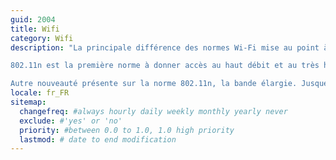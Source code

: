 ```yaml
---
guid: 2004
title: Wifi
category: Wifi
description: "La principale différence des normes Wi-Fi mise au point à partir de 2009 est l’utilisation des deux bandes de fréquence 2,4 GHz et 5 Ghz. La norme 802.11n permettait ainsi d’allouer une bande passante en fonction de l’utilisation de chaque appareil. Par exemple, un ordinateur nécessitant une meilleure connexion allait se voir allouer la bande passante en 5 Ghz, et donc bénéficier d’un meilleur débit, là où un téléphone naviguant sur Internet allait se retrouver sur la bande passante 2,4 GHz, permettant ainsi une meilleure portée, pour pouvoir se déplacer, mais un débit légèrement plus faible.

802.11n est la première norme à donner accès au haut débit et au très haut débit. Effectivement, les technologies d’Internet fixe évoluant durant les années 2000 et 2010, la norme 802.11n a donc permis d’atteindre des débits pouvant grimper jusqu’à 288 Mb/s sur 70 mètres grâce à la fréquence 2,4 GHz et 600 Mb/s sur 35 mètres grâce à la fréquence 5 GHz.

Autre nouveauté présente sur la norme 802.11n, la bande élargie. Jusque-là, les bandes de fréquences de 2,4 GHz ou de 5 GHz possédaient une largeur de 20 MHz. Cependant, une bande plus large signifie une meilleure circulation de l’information et donc un débit plus élevé. C’est la raison pour laquelle la version n de la norme 802.11 pouvait doubler la largeur de sa bande passante et monter à 40 MHz. Permettant ainsi de doubler le flux d’information qui circule."
locale: fr_FR
sitemap:
  changefreq: #always hourly daily weekly monthly yearly never
  exclude: #'yes' or 'no'
  priority: #between 0.0 to 1.0, 1.0 high priority
  lastmod: # date to end modification
---
```

